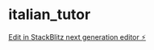 # italian_tutor

[Edit in StackBlitz next generation editor ⚡️](https://stackblitz.com/~/github.com/airhuff007/italian_tutor)